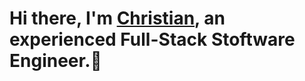 # Hi there, I'm [Christian](https://www.linkedin.com/in/bennedbaek), an experienced Full-Stack Stoftware Engineer.👋
